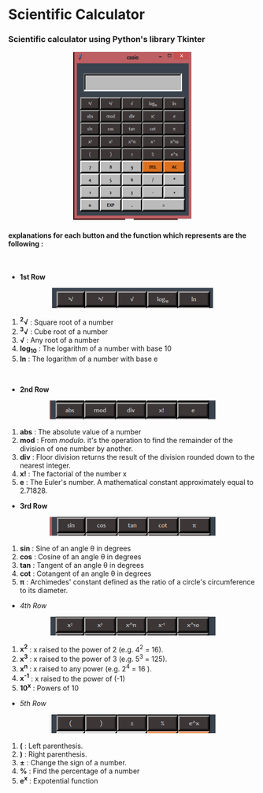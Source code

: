 # Scientific Calculator

### Scientific calculator using Python's library Tkinter 

<p align="center">
   <img width="240" height="340"src="imgs/calculator.png">
</p>

#### explanations for each button and the function which represents are the following : 
<br>

- **1st Row**

<p align="center">
   <img src="imgs/1st_row.png">
</p>

1. **<sup>2</sup>√** : Square root of a number <br>
2. **<sup>3</sup>√** : Cube root of a number <br>
3. **√**  : Any root of a number<br>
4. **log<sub>10</sub>** : The logarithm of a number with base 10<br>
5. **ln** : The logarithm of a number with base e<br>

<br>

- **2nd Row**

<p align="center">
   <img src="imgs/2nd_row.png">
</p>

1. **abs** : The absolute value of a number<br>
2. **mod** : From *modulo*. it's the operation to find the remainder of the division of one number by another. <br> 
3. **div** : Floor division returns the result of the division rounded down to the nearest integer.  <br>
4. **x!**  : The factorial of the number x<br>
5. **e**   : The Euler's number. A mathematical constant approximately equal to 2.71828.  <br>

- **3rd Row**

<p align="center">
   <img src="imgs/3rd_row.png">
</p>

1. **sin** : Sine of an angle &theta; in degrees <br>
2. **cos** : Cosine of an angle &theta; in degrees <br>
3. **tan** : Tangent of an angle &theta; in degrees <br>
4. **cot** : Cotangent of an angle &theta; in degrees <br>
5. **π** : Archimedes' constant defined as the ratio of a circle's circumference to its diameter.<br>


- *4th Row*

<p align="center">
   <img src="imgs/4th_row.png">
</p>

1. **x<sup>2</sup>** : x raised to the power of 2 (e.g. 4<sup>2</sup> = 16).<br>
2. **x<sup>3</sup>** : x raised to the power of 3 (e.g. 5<sup>3</sup> = 125).<br>
3. **x<sup>n</sup>** : x raised to any power (e.g. 2<sup>4</sup> = 16 ).<br>
4. **x<sup>-1</sup>** : x raised to the power of (-1)<br>
5. **10<sup>x</sup>** : Powers of 10 <br>

- *5th Row*

<p align="center">
   <img src="imgs/4th_rows_2.png">
</p>

1. **(** : Left parenthesis.
2. **)** : Right parenthesis.
3. **±** : Change the sign of a number.
4. **%** : Find the percentage of a number
5. **e<sup>x</sup>** : Expotential function
